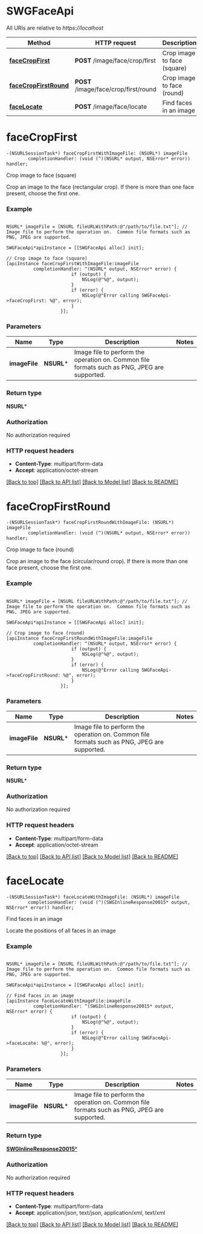 # SWGFaceApi

All URIs are relative to *https://localhost*

Method | HTTP request | Description
------------- | ------------- | -------------
[**faceCropFirst**](SWGFaceApi.md#facecropfirst) | **POST** /image/face/crop/first | Crop image to face (square)
[**faceCropFirstRound**](SWGFaceApi.md#facecropfirstround) | **POST** /image/face/crop/first/round | Crop image to face (round)
[**faceLocate**](SWGFaceApi.md#facelocate) | **POST** /image/face/locate | Find faces in an image


# **faceCropFirst**
```objc
-(NSURLSessionTask*) faceCropFirstWithImageFile: (NSURL*) imageFile
        completionHandler: (void (^)(NSURL* output, NSError* error)) handler;
```

Crop image to face (square)

Crop an image to the face (rectangular crop).  If there is more than one face present, choose the first one.

### Example 
```objc

NSURL* imageFile = [NSURL fileURLWithPath:@"/path/to/file.txt"]; // Image file to perform the operation on.  Common file formats such as PNG, JPEG are supported.

SWGFaceApi*apiInstance = [[SWGFaceApi alloc] init];

// Crop image to face (square)
[apiInstance faceCropFirstWithImageFile:imageFile
          completionHandler: ^(NSURL* output, NSError* error) {
                        if (output) {
                            NSLog(@"%@", output);
                        }
                        if (error) {
                            NSLog(@"Error calling SWGFaceApi->faceCropFirst: %@", error);
                        }
                    }];
```

### Parameters

Name | Type | Description  | Notes
------------- | ------------- | ------------- | -------------
 **imageFile** | **NSURL***| Image file to perform the operation on.  Common file formats such as PNG, JPEG are supported. | 

### Return type

**NSURL***

### Authorization

No authorization required

### HTTP request headers

 - **Content-Type**: multipart/form-data
 - **Accept**: application/octet-stream

[[Back to top]](#) [[Back to API list]](../README.md#documentation-for-api-endpoints) [[Back to Model list]](../README.md#documentation-for-models) [[Back to README]](../README.md)

# **faceCropFirstRound**
```objc
-(NSURLSessionTask*) faceCropFirstRoundWithImageFile: (NSURL*) imageFile
        completionHandler: (void (^)(NSURL* output, NSError* error)) handler;
```

Crop image to face (round)

Crop an image to the face (circular/round crop).  If there is more than one face present, choose the first one.

### Example 
```objc

NSURL* imageFile = [NSURL fileURLWithPath:@"/path/to/file.txt"]; // Image file to perform the operation on.  Common file formats such as PNG, JPEG are supported.

SWGFaceApi*apiInstance = [[SWGFaceApi alloc] init];

// Crop image to face (round)
[apiInstance faceCropFirstRoundWithImageFile:imageFile
          completionHandler: ^(NSURL* output, NSError* error) {
                        if (output) {
                            NSLog(@"%@", output);
                        }
                        if (error) {
                            NSLog(@"Error calling SWGFaceApi->faceCropFirstRound: %@", error);
                        }
                    }];
```

### Parameters

Name | Type | Description  | Notes
------------- | ------------- | ------------- | -------------
 **imageFile** | **NSURL***| Image file to perform the operation on.  Common file formats such as PNG, JPEG are supported. | 

### Return type

**NSURL***

### Authorization

No authorization required

### HTTP request headers

 - **Content-Type**: multipart/form-data
 - **Accept**: application/octet-stream

[[Back to top]](#) [[Back to API list]](../README.md#documentation-for-api-endpoints) [[Back to Model list]](../README.md#documentation-for-models) [[Back to README]](../README.md)

# **faceLocate**
```objc
-(NSURLSessionTask*) faceLocateWithImageFile: (NSURL*) imageFile
        completionHandler: (void (^)(SWGInlineResponse20015* output, NSError* error)) handler;
```

Find faces in an image

Locate the positions of all faces in an image

### Example 
```objc

NSURL* imageFile = [NSURL fileURLWithPath:@"/path/to/file.txt"]; // Image file to perform the operation on.  Common file formats such as PNG, JPEG are supported.

SWGFaceApi*apiInstance = [[SWGFaceApi alloc] init];

// Find faces in an image
[apiInstance faceLocateWithImageFile:imageFile
          completionHandler: ^(SWGInlineResponse20015* output, NSError* error) {
                        if (output) {
                            NSLog(@"%@", output);
                        }
                        if (error) {
                            NSLog(@"Error calling SWGFaceApi->faceLocate: %@", error);
                        }
                    }];
```

### Parameters

Name | Type | Description  | Notes
------------- | ------------- | ------------- | -------------
 **imageFile** | **NSURL***| Image file to perform the operation on.  Common file formats such as PNG, JPEG are supported. | 

### Return type

[**SWGInlineResponse20015***](SWGInlineResponse20015.md)

### Authorization

No authorization required

### HTTP request headers

 - **Content-Type**: multipart/form-data
 - **Accept**: application/json, text/json, application/xml, text/xml

[[Back to top]](#) [[Back to API list]](../README.md#documentation-for-api-endpoints) [[Back to Model list]](../README.md#documentation-for-models) [[Back to README]](../README.md)

